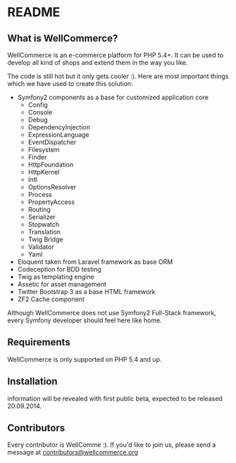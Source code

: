 README
======

What is WellCommerce?
---------------------

WellCommerce is an e-commerce platform for PHP 5.4+. It can be used to develop all kind of shops and extend them in the way you like.

The code is still hot but it only gets cooler :). Here are most important things which we have used to create this solution:

- Symfony2 components as a base for customized application core
  - Config
  - Console
  - Debug
  - DependencyInjection
  - ExpressionLanguage
  - EventDispatcher
  - Filesystem
  - Finder
  - HttpFoundation
  - HttpKernel
  - Intl
  - OptionsResolver
  - Process
  - PropertyAccess
  - Routing
  - Serializer
  - Stopwatch
  - Translation
  - Twig Bridge
  - Validator
  - Yaml
- Eloquent taken from Laravel framework as base ORM
- Codeception for BDD testing
- Twig as templating engine
- Assetic for asset management
- Twitter Bootstrap 3 as a base HTML framework
- ZF2 Cache component

Although WellCommerce does not use Symfony2 Full-Stack framework, every Symfony developer should feel here like home.

Requirements
------------

WellCommerce is only supported on PHP 5.4 and up.

Installation
------------

information will be revealed with first public beta, expected to be released 20.09.2014.

Contributors
------------

Every contributor is WellComme :). If you'd like to join us, please send a message at contributors@wellcommerce.org

